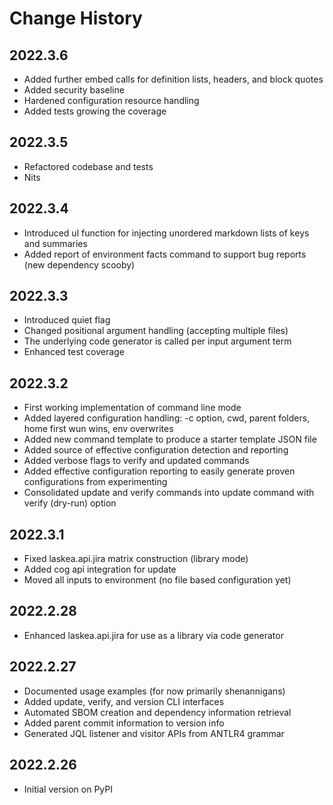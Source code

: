 # Change History

## 2022.3.6

* Added further embed calls for definition lists, headers, and block quotes
* Added security baseline
* Hardened configuration resource handling
* Added tests growing the coverage

## 2022.3.5

* Refactored codebase and tests
* Nits

## 2022.3.4

* Introduced ul function for injecting unordered markdown lists of keys and summaries
* Added report of environment facts command to support bug reports (new dependency scooby)

## 2022.3.3

* Introduced quiet flag
* Changed positional argument handling (accepting multiple files)
* The underlying code generator is called per input argument term
* Enhanced test coverage

## 2022.3.2

* First working implementation of command line mode
* Added layered configuration handling: -c option, cwd, parent folders, home first wun wins, env overwrites
* Added new command template to produce a starter template JSON file
* Added source of effective configuration detection and reporting
* Added verbose flags to verify and updated commands
* Added effective configuration reporting to easily generate proven configurations from experimenting 
* Consolidated update and verify commands into update command with verify (dry-run) option

## 2022.3.1

* Fixed laskea.api.jira matrix construction (library mode)
* Added cog api integration for update
* Moved all inputs to environment (no file based configuration yet)

## 2022.2.28

* Enhanced laskea.api.jira for use as a library via code generator

## 2022.2.27

* Documented usage examples (for now primarily shenannigans)
* Added update, verify, and version CLI interfaces
* Automated SBOM creation and dependency information retrieval
* Added parent commit information to version info
* Generated JQL listener and visitor APIs from ANTLR4 grammar

## 2022.2.26

* Initial version on PyPI
